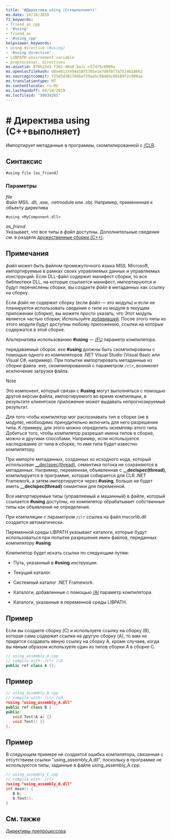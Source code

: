 ```yaml
---
title: '#Директива using (C++выполняет)'
ms.date: 10/18/2018
f1_keywords:
- friend_as_cpp
- '#using'
- friend_as
- '#using_cpp'
helpviewer_keywords:
- using directive (#using)
- '#using directive'
- LIBPATH environment variable
- preprocessor, directives
ms.assetid: 870b15e5-f361-40a8-ba1c-c57d75c8809a
ms.openlocfilehash: ddae6137e94e10f5701e1e7d0f8f7a7514b18662
ms.sourcegitcommit: 72583d30170d6ef29ea5c6848dc00169f2c909aa
ms.translationtype: MT
ms.contentlocale: ru-RU
ms.lasthandoff: 04/18/2019
ms.locfileid: "59034265"
---
```

# <a name="using-directive-ccli"></a># Директива using (C++выполняет)

Импортирует метаданные в программы, скомпилированной с [/CLR](../build/reference/clr-common-language-runtime-compilation.md).

## <a name="syntax"></a>Синтаксис

```
#using file [as_friend]
```

### <a name="parameters"></a>Параметры

*file*<br/>
Файл MSIL .dll, .exe, .netmodule или .obj. Например, примененная к объекту директива

`#using <MyComponent.dll>`

*as_friend*<br/>
Указывает, что все типы в *файл* доступны. Дополнительные сведения см. в разделе [дружественные сборки (C++)](../dotnet/friend-assemblies-cpp.md).

## <a name="remarks"></a>Примечания

*файл* может быть файлом промежуточного языка MSIL Microsoft, импортируемые в рамках своих управляемых данных и управляемых конструкций. Если DLL-файл содержит манифест сборки, то все библиотеки DLL, на которые ссылается манифест, импортируются и будут перечислены сборки, вы создаете *файл* в метаданных как ссылку на сборку.

Если *файл* не содержит сборку (если *файл* — это модуль) и если не планируется использовать сведения о типе из модуля в текущем приложении (сборке), вы можете просто указать, что Этот модуль является частью сборки; Используйте [добавившей](../build/reference/assemblymodule-add-a-msil-module-to-the-assembly.md). После этого типы из этого модуля будут доступны любому приложению, ссылки на которые содержатся в этой сборке.

Альтернатива использованию **#using** — [/FU](../build/reference/fu-name-forced-hash-using-file.md) параметр компилятора.

передаваемый сборок .exe **#using** должны быть скомпилированы с помощью одного из компиляторов .NET Visual Studio (Visual Basic или Visual C#, например).  При попытке импортировать метаданные из сборки файла .exe, скомпилированной с параметром `/clr`, возникнет исключение загрузки файла.

> [!NOTE]
> Это компонент, который связан с **#using** могут выполняться с помощью другой версии файла, импортируемого во время компиляции, в результате клиентское приложение может выдавать непрогнозируемый результат.

Для того чтобы компилятор мог распознавать тип в сборке (не в модуле), необходимо принудительно включить для него разрешение типа. К примеру, для этого можно определить экземпляр этого типа. Добиться того, чтобы компилятор разрешал имена типов в сборке, можно и другими способами. Например, если используется наследование от типа в сборке, то имя типа будет известно компилятору.

При импорте метаданных, созданных из исходного кода, который использован [__declspec(thread)](../cpp/thread.md), семантика потока не сохраняются в метаданных. Например, переменная, объявленная с **__declspec(thread)**, компилируется в программе, которая собирается для CLR .NET Framework, а затем импортируется через **#using**, больше не будет иметь **__declspec(thread)** семантики для переменной.

Все импортируемые типы (управляемый и машинный) в файле, который ссылается **#using** доступны, но компилятор обрабатывает собственные типы как объявления не определения.

При компиляции с параметром `/clr` ссылка на файл mscorlib.dll создается автоматически.

Переменной среды LIBPATH указывает каталоги, которые будут использоваться при попытке разрешения имен файлов, переданных компилятору **#using**.

Компилятор будет искать ссылки по следующим путям:

- Путь, указанный в **#using** инструкции.

- Текущий каталог.

- Системный каталог .NET Framework.

- Каталоги, добавленные с помощью [/AI](../build/reference/ai-specify-metadata-directories.md) параметр компилятора.

- Каталоги, указанные в переменной среды LIBPATH.

## <a name="example"></a>Пример

Если вы создаете сборку (C) и используете ссылку на сборку (B), которая сама содержит ссылки на другую сборку (A), то вам не придется создавать явную ссылку на сборку A, кроме случаев, когда вы явным образом используете один из типов сборки A в сборке C.

```cpp
// using_assembly_A.cpp
// compile with: /clr /LD
public ref class A {};
```

## <a name="example"></a>Пример

```cpp
// using_assembly_B.cpp
// compile with: /clr /LD
#using "using_assembly_A.dll"
public ref class B {
public:
   void Test(A a) {}
   void Test() {}
};
```

## <a name="example"></a>Пример

В следующем примере не создается ошибка компилятора, связанная с отсутствием ссылки "using_assembly_A.dll", поскольку в программе не используются типы, заданные в файле using_assembly_A.cpp.

```cpp
// using_assembly_C.cpp
// compile with: /clr
#using "using_assembly_B.dll"
int main() {
   B b;
   b.Test();
}
```

## <a name="see-also"></a>См. также

[Директивы препроцессора](../preprocessor/preprocessor-directives.md)